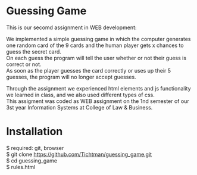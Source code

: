 # Guessing Game

This is our secomd assignment in WEB development:<br />

We implemented a simple guessing game in which the computer generates one random card of the 9 cards and the human player gets x chances to guess the secret card.<br />
On each guess the program will tell the user whether or not their guess is correct or not.<br />
As soon as the player guesses the card correctly or uses up their 5 guesses, the program will no longer accept guesses.<br />

Through the assignment we experienced html elements and js functionality we learned in class, and we also used different types of css. <br />
This assigment was coded as WEB assignment on the 1nd semester of our 3st year Information Systems at College of Law & Business.<br />

# Installation

$ required: git, browser <br />
$ git clone https://github.com/Tichtman/guessing_game.git <br />
$ cd guessing_game<br />
$ rules.html<br />
